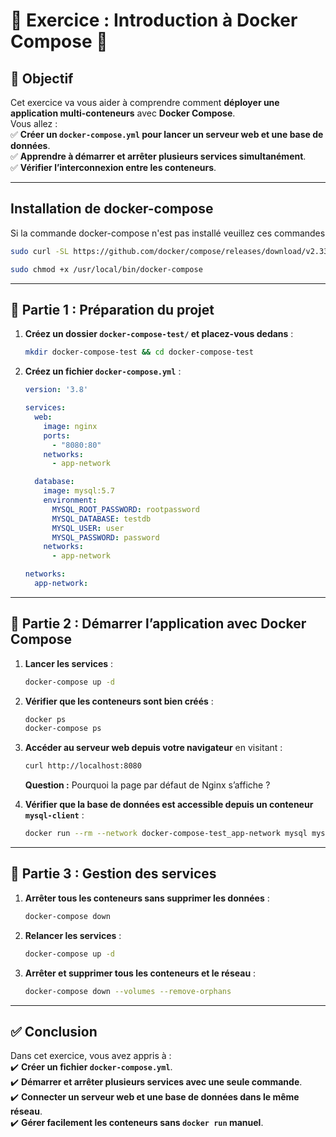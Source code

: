 

# **📝 Exercice : Introduction à Docker Compose 🚀**

## **📌 Objectif**
Cet exercice va vous aider à comprendre comment **déployer une application multi-conteneurs** avec **Docker Compose**.  
Vous allez :  
✅ **Créer un `docker-compose.yml` pour lancer un serveur web et une base de données**.  
✅ **Apprendre à démarrer et arrêter plusieurs services simultanément**.  
✅ **Vérifier l’interconnexion entre les conteneurs**.  

---
## **Installation de docker-compose**

Si la commande docker-compose n'est pas installé veuillez ces commandes

```sh
sudo curl -SL https://github.com/docker/compose/releases/download/v2.33.1/docker-compose-linux-x86_64 -o /usr/local/bin/docker-compose
```
```sh
sudo chmod +x /usr/local/bin/docker-compose
```

---

## **🎯 Partie 1 : Préparation du projet**
1. **Créez un dossier `docker-compose-test/` et placez-vous dedans** :
   ```sh
   mkdir docker-compose-test && cd docker-compose-test
   ```
2. **Créez un fichier `docker-compose.yml`** :
   ```yaml
   version: '3.8'

   services:
     web:
       image: nginx
       ports:
         - "8080:80"
       networks:
         - app-network

     database:
       image: mysql:5.7
       environment:
         MYSQL_ROOT_PASSWORD: rootpassword
         MYSQL_DATABASE: testdb
         MYSQL_USER: user
         MYSQL_PASSWORD: password
       networks:
         - app-network

   networks:
     app-network:
   ```

---

## **🎯 Partie 2 : Démarrer l’application avec Docker Compose**
1. **Lancer les services** :
   ```sh
   docker-compose up -d
   ```
2. **Vérifier que les conteneurs sont bien créés** :
   ```sh
   docker ps
   docker-compose ps
   ```
3. **Accéder au serveur web depuis votre navigateur** en visitant :  
   ```sh
   curl http://localhost:8080
   ```
   **Question :** Pourquoi la page par défaut de Nginx s’affiche ?

4. **Vérifier que la base de données est accessible depuis un conteneur `mysql-client`** :
   ```sh
   docker run --rm --network docker-compose-test_app-network mysql mysql -h database -u user -ppassword -e "SHOW DATABASES;"
   ```

---

## **🎯 Partie 3 : Gestion des services**
1. **Arrêter tous les conteneurs sans supprimer les données** :
   ```sh
   docker-compose down
   ```
2. **Relancer les services** :
   ```sh
   docker-compose up -d
   ```
3. **Arrêter et supprimer tous les conteneurs et le réseau** :
   ```sh
   docker-compose down --volumes --remove-orphans
   ```

---

## **✅ Conclusion**
Dans cet exercice, vous avez appris à :  
✔️ **Créer un fichier `docker-compose.yml`**.  
✔️ **Démarrer et arrêter plusieurs services avec une seule commande**.  
✔️ **Connecter un serveur web et une base de données dans le même réseau**.  
✔️ **Gérer facilement les conteneurs sans `docker run` manuel**.  



